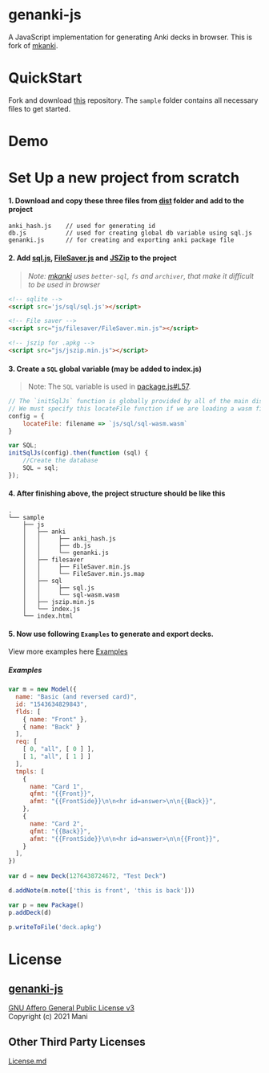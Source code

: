 # genanki-js
A JavaScript implementation for generating Anki decks in browser. This is fork of [mkanki](https://github.com/nornagon/mkanki).

# QuickStart
Fork and download [this](https://github.com/infinyte7/genanki-js) repository. The `sample` folder contains all necessary files to get started.

# Demo


# Set Up a new project from scratch
#### 1. Download and copy these three files from  [dist](https://github.com/infinyte7/genanki-js/tree/main/dist) folder and add to the project

```
anki_hash.js    // used for generating id
db.js           // used for creating global db variable using sql.js
genanki.js      // for creating and exporting anki package file
```

#### 2. Add  [sql.js](https://github.com/sql-js/sql.js), [FileSaver.js](https://github.com/eligrey/FileSaver.js) and [JSZip](https://github.com/Stuk/jszip) to the project

  >*Note: [mkanki](https://github.com/nornagon/mkanki) uses `better-sql`, `fs` and `archiver`, that make it difficult to be used in browser*

```html
<!-- sqlite -->
<script src='js/sql/sql.js'></script>

<!-- File saver -->
<script src="js/filesaver/FileSaver.min.js"></script>

<!-- jszip for .apkg -->
<script src="js/jszip.min.js"></script>
```

#### 3. Create a `SQL` global variable (may be added to index.js)

>Note: The `SQL` variable is used in [package.js#L57](https://github.com/infinyte7/genanki-js/blob/main/genanki/package.js#L57).

```js
// The `initSqlJs` function is globally provided by all of the main dist files if loaded in the browser.
// We must specify this locateFile function if we are loading a wasm file from anywhere other than the current html page's folder.
config = {
    locateFile: filename => `js/sql/sql-wasm.wasm`
}

var SQL;
initSqlJs(config).then(function (sql) {
    //Create the database
    SQL = sql;
});
```

#### 4. After finishing above, the project structure should be like this

```
.
└── sample
    ├── js
    │   ├── anki
    │   │     ├── anki_hash.js
    │   │     ├── db.js
    │   │     └── genanki.js
    │   ├── filesaver
    │   │     ├── FileSaver.min.js
    │   │     └── FileSaver.min.js.map
    │   ├── sql
    │   │     ├── sql.js
    │   │     └── sql-wasm.wasm
    │   ├── jszip.min.js
    │   └── index.js
    └── index.html
```

#### 5. Now use following `Examples` to generate and export decks.

View more examples here [Examples](https://infinyte7.github.io/genanki-js/demo/index.html)

##### Examples

```js
var m = new Model({
  name: "Basic (and reversed card)",
  id: "1543634829843",
  flds: [
    { name: "Front" },
    { name: "Back" }
  ],
  req: [
    [ 0, "all", [ 0 ] ],
    [ 1, "all", [ 1 ] ]
  ],
  tmpls: [
    {
      name: "Card 1",
      qfmt: "{{Front}}",
      afmt: "{{FrontSide}}\n\n<hr id=answer>\n\n{{Back}}",
    },
    {
      name: "Card 2",
      qfmt: "{{Back}}",
      afmt: "{{FrontSide}}\n\n<hr id=answer>\n\n{{Front}}",
    }
  ],
})
                        
var d = new Deck(1276438724672, "Test Deck")

d.addNote(m.note(['this is front', 'this is back']))

var p = new Package()
p.addDeck(d)

p.writeToFile('deck.apkg')

```

# License
## [genanki-js](https://github.com/infinyte7/genanki-js)
[GNU Affero General Public License v3](https://opensource.org/licenses/AGPL-3.0)
<br>Copyright (c) 2021 Mani

## Other Third Party Licenses
[License.md](License.md)